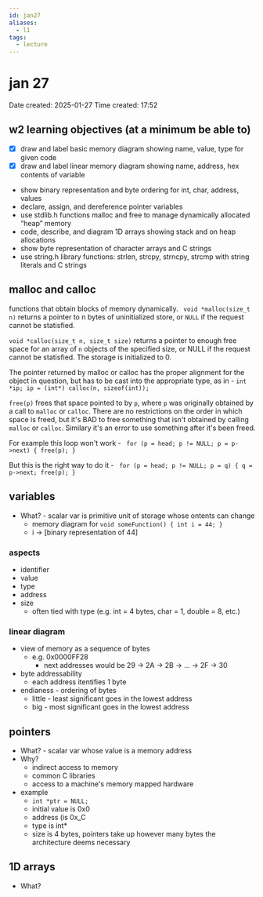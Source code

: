 ```yaml
---
id: jan27
aliases:
  - l1
tags:
  - lecture
---
```


# jan 27

Date created: 2025-01-27
Time created: 17:52

## w2 learning objectives (at a minimum be able to)
- [x] draw and label basic memory diagram showing name, value, type for given code
- [x] draw and label linear memory diagram showing name, address, hex contents of variable
- show binary representation and byte ordering for int, char, address, values
- declare, assign, and dereference pointer variables
- use stdlib.h functions malloc and free to manage dynamically allocated “heap” memory
- code, describe, and diagram 1D arrays showing stack and on heap allocations
- show byte representation of character arrays and C strings
- use string.h library functions: strlen, strcpy, strncpy, strcmp with string literals and C strings

## malloc and calloc
functions that obtain blocks of memory dynamically.
``` void *malloc(size_t n)``` 
returns a pointer to n bytes of uninitialized store, or ```NULL``` if the request cannot be statisfied.

```void *calloc(size_t n, size_t size)``` 
returns a pointer to enough free space for an array of ```n``` objects of the specified size, or NULL if the request cannot be statisfied. The storage is initialized to 0.

The pointer returned by malloc or calloc has the proper alignment for the object in question, but has to be cast
into the appropriate type, as in -
```int *ip; ip = (int*) calloc(n, sizeof(int));```

```free(p)``` frees that space pointed to by ```p```, where ```p``` was originally obtained by a call to ```malloc```
or ```calloc```. There are no restrictions on the order in which space is freed, but it's BAD to free something that
isn't obtained by calling ```malloc``` or ```calloc```. Similary it's an error to use something after it's been freed.

For example this loop won't work -
``` for (p = head; p != NULL; p = p->next) { free(p); }```

But this is the right way to do it -
``` for (p = head; p != NULL; p = q) { q = p->next; free(p); }```

## variables
- What? - scalar var is primitive unit of storage whose ontents can change
    - memory diagram for ```void someFunction() { int i = 44; }```
    - i -> [binary representation of 44]

### aspects
- identifier
- value
- type
- address
- size
    - often tied with type (e.g. int = 4 bytes, char = 1, double = 8, etc.)

### linear diagram
- view of memory as a sequence of bytes
    - e.g. 0x0000FF28
        - next addresses would be 29 -> 2A -> 2B -> ... -> 2F -> 30
- byte addressability
    - each address itentifies 1 byte
- endianess - ordering of bytes
    - little - least significant goes in the lowest address
    - big - most significant goes in the lowest address

## pointers
- What? - scalar var whose value is a memory address
- Why?
    - indirect access to memory
    - common C libraries
    - access to a machine's memory mapped hardware
- example
    - ```int *ptr = NULL;```
    - initial value is 0x0
    - address (is 0x_C
    - type is int*
    - size is 4 bytes, pointers take up however many bytes the architecture deems necessary

## 1D arrays
- What?

